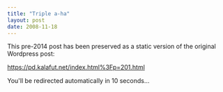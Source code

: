 ```yaml
---
title: "Triple a-ha"
layout: post
date: 2008-11-18
---
```


This pre-2014 post has been preserved as a static version of the original Wordpress post:

https://pd.kalafut.net/index.html%3Fp=201.html

You'll be redirected automatically in 10 seconds...

<head>
  <meta http-equiv="refresh" content="10;url=https://pd.kalafut.net/index.html%3Fp=201.html">
</head>

